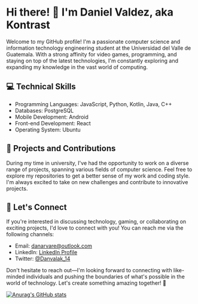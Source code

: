 # Hi there! 👋 I'm Daniel Valdez, aka Kontrast

Welcome to my GitHub profile! I'm a passionate computer science and information technology engineering student at the Universidad del Valle de Guatemala. With a strong affinity for video games, programming, and staying on top of the latest technologies, I'm constantly exploring and expanding my knowledge in the vast world of computing.

## 💻 Technical Skills

- Programming Languages: JavaScript, Python, Kotlin, Java, C++
- Databases: PostgreSQL
- Mobile Development: Android
- Front-end Development: React
- Operating System: Ubuntu

## 🚀 Projects and Contributions

During my time in university, I've had the opportunity to work on a diverse range of projects, spanning various fields of computer science. Feel free to explore my repositories to get a better sense of my work and coding style. I'm always excited to take on new challenges and contribute to innovative projects.

## 🔗 Let's Connect

If you're interested in discussing technology, gaming, or collaborating on exciting projects, I'd love to connect with you! You can reach me via the following channels:

- Email: [danarvare@outlook.com](danarvare@outlook.com)
- LinkedIn: [LinkedIn Profile](https://www.linkedin.com/in/daniel-armando-valdez-reyes-65bb98127)
- Twitter: [@Danvalak_14](https://twitter.com/Danvalak_14)

Don't hesitate to reach out—I'm looking forward to connecting with like-minded individuals and pushing the boundaries of what's possible in the world of technology. Let's create something amazing together! 🌟

[![Anurag's GitHub stats](https://github-readme-stats.vercel.app/api?username=Danval-003)](https://github.com/Danval-003/github-readme-stats)
